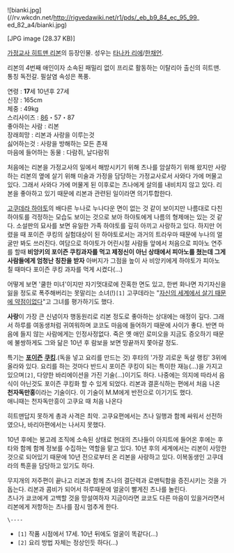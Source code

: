![bianki.jpg](//rv.wkcdn.net/http://rigvedawiki.net/r1/pds/_eb_b9_84_ec_95_99_
ed_82_a4/bianki.jpg)

[JPG image (28.37 KB)]

  
[가정교사 히트맨 리본](%EA%B0%80%EC%A0%95%EA%B5%90%EC%82%AC%20%ED%9E%88%ED%8A%B8%EB%A7%A8%20%EB%A6%AC%EB%B3%B8.md)의 등장인물. 성우는 [타나카 리에](%ED%83%80%EB%82%98%EC%B9%B4%20%EB%A6%AC%EC%97%90.md)/[한채언](%ED%95%9C%EC%B1%84%EC%96%B8.md).

리본의 4번째 애인이자 소속된 패밀리 없이 프리로 활동하는 이탈리아 출신의 히트맨. 통칭 독전갈. 필살염 속성은 폭풍.

연령 : **17**세 10년후 27세  
신장 : 165cm  
체중 : 49kg  
스리사이즈 : [86](%EA%B1%B0%EC%9C%A0.md)・57・87  
좋아하는 사람 : 리본  
장래희망 : 리본과 사랑을 이루는것  
싫어하는것 : 사랑을 방해하는 모든 존재  
마음에 들어하는 동물 : 다람쥐, 날다람쥐

  
처음에는 리본을 가정교사의 일에서 해방시키기 위해 츠나를 암살하기 위해 왔지만 사랑하는 리본의 옆에 살기 위해 미술과 가정을 담당하는
가정교사로서 사와다 가에 머물고 있다. 그래서 사와다 가에 머물게 된 이후로는 츠나에게 살의를 내비치지 않고 있다. 리본을 좋아하고 있기
때문에 리본과 관련된 일이라면 의기투합한다.

[고쿠데라 하야토](%EA%B3%A0%EC%BF%A0%EB%8D%B0%EB%9D%BC%20%ED%95%98%EC%95%BC%ED%86%A0.md)의 배다른 누나로 누나다운 면이 없는 것 같이 보이지만 나름대로 다친 하야토를 걱정하는 모습도 보이는 것으로 보아 하야토에게
나름의 형제애는 있는 것 같다. 소설판의 묘사를 보면 유일한 가족 하야토를 깊히 아끼고 사랑하고 있다. 하지만 어렸을 때 포이즌 쿠킹의
실험대상이 된 하야토로서는 과거의 트라우마 때문에 누나의 얼굴만 봐도 쓰러진다. 여담으로 하야토가 어린시절 사람들 앞에서 처음으로 피아노
연주를 할때 **비앙키의 포이즌 쿠킹과자를 먹고 제정신이 아닌 상태에서 피아노를 쳤는데 그게 사람들에게 엄청난 칭찬을 받자** 아버지가
그점을 높이 사 비앙키에게 하야토가 피아노 칠 때마다 포이즌 쿠킹 과자를 먹게 시켰다(...)

어떻게 보면 '쿨한 미녀'이지만 자기멋대로에 잔혹한 면도 있고, 한번 화나면 자기자신을 잃을 정도로 폭주해버리는 못말리는 소녀(!)`[1]`
고쿠데라는 "[자신의 세계에서 살기 때문에 약점이없다](%EB%A7%88%EC%9D%B4%ED%8E%98%EC%9D%B4%EC%8A%A4.md)"고 그녀를 평가하기도 했다.

**사랑**이 가장 큰 신념이자 행동원리로 리본 정도로 좋아하는 상대에는 애정이 깊다. 그래서 하루를 여동생처럼 귀여워하며 쿄코도 마음에 들어하기 때문에 사이가 좋다. 반면 마음에 들지 않는 사람에게는 인정사정없다. 죽은 옛 애인 로미오을 지금도 증오하기 때문에 불쌍하게도 그와 닮은 10년 후 람보을 보면 땅끝까지 쫓아갈 정도. 

특기는 **[포이즌](%EC%9A%94%EB%A6%AC%EC%B9%98.md)**
**[쿠킹](%EB%8F%85%EC%9A%94%EB%A6%AC.md)**.(독을 넣고 요리를 만드는 것) 후타의 '가장 괴로운 독살
랭킹' 3위에 올라와 있다. 요리를 하는 것마다 반드시 포이즌 쿠킹이 되는 특이한 재능(...)을 가지고 있으며`[2]`, 다양한
바리에이션을 가진 기술(...)이기도 하다. 나중에는 의지에 따라서 음식이 아닌것도 포이즌 쿠킹화 할 수 있게 되었다. 리본과 결혼식하는
편에서 처음 나온 **천자독만홍**이라는 기술이다. 이 기술이 M.M에게 반전으로 이기기도 했다.  
애니때는 천자독만흥이 고쿠요 때 처음 나온다

히트맨답지 못하게 총과 사격은 최악. 고쿠요편에서는 츠나 일행과 함께 싸워서 선전하였으나, 바리아편에서는 나서지 못했다.

10년 후에는 봉고레 조직에 소속된 상태로 현대의 츠나들이 아지트에 들어온 후에는 후타와 함께 함께 정보를 수집하는 역할을 맡고 있다.
10년 후의 세계에서는 리본이 사망한 것으로 되어있기 때문에 10년 전으로부터 온 리본을 사랑하고 있다. 이복동생인 고쿠데라의 특훈을
담당하고 있기도 하다.

무지개의 저주편이 끝나고 리본과 함께 츠나의 결단력과 로맨틱함을 증진시키는 것을 가돕는다. 리본과 콤비가 되어서 하루때문에 얼굴이 빨게진
츠나를 놀린다.  
츠나가 쿄코에게 고백할 것을 망설여하자 지금이라면 쿄코도 다른 마음이 있을거라면서 리본에게 저항하는 츠나를 잠시 멈추게 한다.

`\----`

  * `[1]` 작품 시점에서 17세. 10년 뒤에도 얼굴이 똑같다(...)
  * `[2]` 요리 방법 자체는 정상인듯 하다(...)

